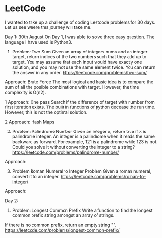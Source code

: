 # LeetCode

I wanted to take up a challenge of coding Leetcode problems for 30 days. 
Let us see where this journey will take me.

Day 1: 30th August
On Day 1, I was able to solve three easy question. The language I have used is Python3.

1. Problem: Two Sum
Given an array of integers nums and an integer target, return indices of the two numbers such that they add up to target.
You may assume that each input would have exactly one solution, and you may not use the same element twice.
You can return the answer in any order.
https://leetcode.com/problems/two-sum/

Approach: Brute Force
The most logical and basic idea is to compare the sum of all the posible combinations with target. However, the time complexity is O(n2). 

1 Approach: One pass
 Search if the difference of target with number from first iteration exists. The built in functions of python decease the run time. However, this is not the optimal solution.
 
2 Approach: Hash Maps



2. Problem: Palindrome Number
Given an integer x, return true if x is palindrome integer.
An integer is a palindrome when it reads the same backward as forward.
For example, 121 is a palindrome while 123 is not.
Could you solve it without converting the integer to a string?
https://leetcode.com/problems/palindrome-number/

Approach:


3. Problem Roman Numeral to Integer Problem
Given a roman numeral, convert it to an integer.
https://leetcode.com/problems/roman-to-integer/

Approach:

Day 2: 

1. Problem: Longest Common Prefix
Write a function to find the longest common prefix string amongst an array of strings.

If there is no common prefix, return an empty string "".
https://leetcode.com/problems/longest-common-prefix/
